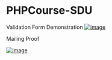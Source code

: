 # PHPCourse-SDU

Validation Form Demonstration
<a href="https://imgbb.com/"><img src="https://i.ibb.co/sPQ4vM2/image.png" alt="image" border="0"></a>

Mailing Proof

<a href="https://imgbb.com/"><img src="https://i.ibb.co/XjysQ3q/image.png" alt="image" border="0"></a>
